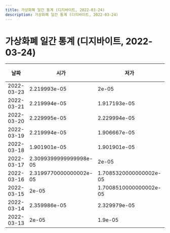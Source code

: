 ```yaml
---
title: 가상화폐 일간 통계 (디지바이트, 2022-03-24)
description: 가상화폐 일간 통계 (디지바이트, 2022-03-24)
---
```


가상화폐 일간 통계 (디지바이트, 2022-03-24)
===

|날짜|시가|저가|고가|종가|비고|
|--|--|--|--|--|--|
|2022-03-23|2.219993e-05|2e-05|2.2499999999999998e-05|2e-05|    |
|2022-03-21|2.219994e-05|1.917193e-05|2.219994e-05|2.219994e-05|    |
|2022-03-20|2.229995e-05|2.229994e-05|2.229995e-05|2.229994e-05|    |
|2022-03-19|2.219994e-05|1.906667e-05|2.229993e-05|2.229993e-05|    |
|2022-03-18|1.901901e-05|1.901901e-05|2.239998e-05|2.229995e-05|    |
|2022-03-17|2.3099399999999998e-05|2e-05|2.319975e-05|2.2499999999999998e-05|    |
|2022-03-16|2.3199770000000002e-05|1.7085320000000002e-05|2.3199770000000002e-05|2.3099399999999998e-05|    |
|2022-03-15|2e-05|1.7008510000000002e-05|2.329974e-05|2.329974e-05|    |
|2022-03-14|2.359986e-05|2.329979e-05|2.359988e-05|2.329979e-05|    |
|2022-03-13|2e-05|1.9e-05|2.379991e-05|2.36999e-05|    |
